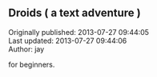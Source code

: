 ## Droids ( a text adventure )  
Originally published: 2013-07-27 09:44:05  
Last updated: 2013-07-27 09:44:06  
Author: jay   
  
for beginners.